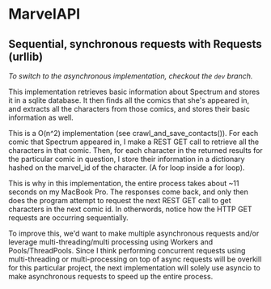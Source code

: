 # MarvelAPI
## Sequential, synchronous requests with Requests (urllib)
*To switch to the asynchronous implementation, checkout the `dev` branch.*

This implementation retrieves basic information about Spectrum and stores it in a sqlite database. It then finds all the comics that she's appeared in, and extracts all the characters from those comics, and stores their basic information as well.

This is a O(n^2) implementation (see crawl_and_save_contacts()). For each comic that Spectrum appeared in, I make a REST GET call to retrieve all the characters in that comic. Then, for each character in the returned results for the particular comic in question, I store their information in a dictionary hashed on the marvel_id of the character. (A for loop inside a for loop).

This is why in this implementation, the entire process takes about ~11 seconds on my MacBook Pro. The responses come back, and only then does the program attempt to request the next REST GET call to get characters in the next comic id. In otherwords, notice how the HTTP GET requests are occurring sequentially.

To improve this, we'd want to make multiple asynchronous requests and/or leverage multi-threading/multi processing using Workers and Pools/ThreadPools. Since I think performing concurrent requests using multi-threading or multi-processing on top of async requests will be overkill for this particular project, the next implementation will solely use asyncio to make asynchronous requests to speed up the entire process.

